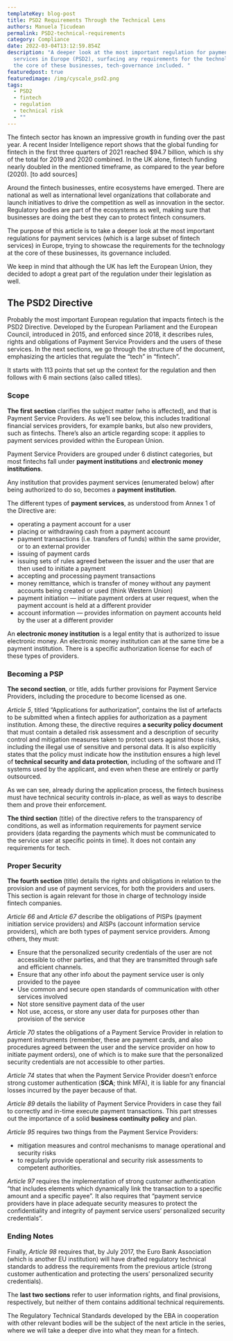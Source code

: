 ```yaml
---
templateKey: blog-post
title: PSD2 Requirements Through the Technical Lens
authors: Manuela Țicudean
permalink: PSD2-technical-requirements
category: Compliance
date: 2022-03-04T13:12:59.854Z
description: "A deeper look at the most important regulation for payment
  services in Europe (PSD2), surfacing any requirements for the technology at
  the core of these businesses, tech-governance included. "
featuredpost: true
featuredimage: /img/cyscale_psd2.png
tags:
  - PSD2
  - fintech
  - regulation
  - technical risk
  - ""
---
```

The fintech sector has known an impressive growth in funding over the past year. A recent Insider Intelligence report shows that the global funding for fintech in the first three quarters of 2021 reached $94.7 billion, which is shy of the total for 2019 and 2020 combined. In the UK alone, fintech funding nearly doubled in the mentioned timeframe, as compared to the year before (2020). \[to add sources]

Around the fintech businesses, entire ecosystems have emerged. There are national as well as international level organizations that collaborate and launch initiatives to drive the competition as well as innovation in the sector. Regulatory bodies are part of the ecosystems as well, making sure that businesses are doing the best they can to protect fintech consumers. 

The purpose of this article is to take a deeper look at the most important regulations for payment services (which is a large subset of fintech services) in Europe, trying to showcase the requirements for the technology at the core of these businesses, its governance included. 

We keep in mind that although the UK has left the European Union, they decided to adopt a great part of the regulation under their legislation as well.

## The PSD2 Directive

Probably the most important European regulation that impacts fintech is the PSD2 Directive. Developed by the European Parliament and the European Council, introduced in 2015, and enforced since 2018, it describes rules, rights and obligations of Payment Service Providers and the users of these services. In the next sections, we go through the structure of the document, emphasizing the articles that regulate the “tech” in “fintech”.

It starts with 113 points that set up the context for the regulation and then follows with 6 main sections (also called titles).

### Scope

**The first section** clarifies the subject matter (who is affected), and that is Payment Service Providers. As we’ll see below, this includes traditional financial services providers, for example banks, but also new providers, such as fintechs. There’s also an article regarding scope: it applies to payment services provided within the European Union.

Payment Service Providers are grouped under 6 distinct categories, but most fintechs fall under **payment institutions** and **electronic money institutions**.

Any institution that provides payment services (enumerated below) after being authorized to do so, becomes a **payment institution**.

The different types of **payment services**, as understood from Annex 1 of the Directive are: 

* operating a payment account for a user
* placing or withdrawing cash from a payment account
* payment transactions (i.e. transfers of funds) within the same provider, or to an external provider
* issuing of payment cards
* issuing sets of rules agreed between the issuer and the user that are then used to initiate a payment
* accepting and processing payment transactions
* money remittance, which is transfer of money without any payment accounts being created or used (think Western Union)
* payment initiation — initiate payment orders at user request, when the payment account is held at a different provider
* account information — provides information on payment accounts held by the user at a different provider

An **electronic money institution** is a legal entity that is authorized to issue electronic money. An electronic money institution can at the same time be a payment institution. There is a specific authorization license for each of these types of providers.

### Becoming a PSP

**The second section**, or title, adds further provisions for Payment Service Providers, including the procedure to become licensed as one.  

*Article 5*, titled “Applications for authorization”, contains the list of artefacts to be submitted when a fintech applies for authorization as a payment institution. Among these, the directive requires **a security policy document** that must contain a detailed risk assessment and a description of security control and mitigation measures taken to protect users against those risks, including the illegal use of sensitive and personal data. It is also explicitly states that the policy must indicate how the institution ensures a high level of **technical security and data protection**, including of the software and IT systems used by the applicant, and even when these are entirely or partly outsourced. 

As we can see, already during the application process, the fintech business must have technical security controls in-place, as well as ways to describe them and prove their enforcement. 

**The third section** (title) of the directive refers to the transparency of conditions, as well as information requirements for payment service providers (data regarding the payments which must be communicated to the service user at specific points in time). It does not contain any requirements for tech.

### Proper Security

**The fourth section** (title) details the rights and obligations in relation to the provision and use of payment services, for both the providers and users. This section is again relevant for those in charge of technology inside fintech companies.  

*Article 66* and *Article 67* describe the obligations of PISPs (payment initiation service providers) and AISPs (account information service providers), which are both types of payment service providers. Among others, they must: 

* Ensure that the personalized security credentials of the user are not accessible to other parties, and that they are transmitted through safe and efficient channels. 
* Ensure that any other info about the payment service user is only provided to the payee 
* Use common and secure open standards of communication with other services involved
* Not store sensitive payment data of the user 
* Not use, access, or store any user data for purposes other than provision of the service

*Article 70* states the obligations of a Payment Service Provider in relation to payment instruments (remember, these are payment cards, and also procedures agreed between the user and the service provider on how to initiate payment orders), one of which is to make sure that the personalized security credentials are not accessible to other parties.

*Article 74* states that when the Payment Service Provider doesn’t enforce strong customer authentication (**SCA**; think MFA), it is liable for any financial losses incurred by the payer because of that.

*Article 89* details the liability of Payment Service Providers in case they fail to correctly and in-time execute payment transactions. This part stresses out the importance of a solid **business continuity policy** and plan.

*Article 95* requires two things from the Payment Service Providers:

* mitigation measures and control mechanisms to manage operational and security risks
* to regularly provide operational and security risk assessments to competent authorities.

*Article 97* requires the implementation of strong customer authentication “that includes elements which dynamically link the transaction to a specific amount and a specific payee”. It also requires that “payment service providers have in place adequate security measures to protect the confidentiality and integrity of payment service users’ personalized security credentials”.

### Ending Notes

Finally, *Article 98* requires that, by July 2017, the Euro Bank Association (which is another EU institution) will have drafted regulatory technical standards to address the requirements from the previous article (strong customer authentication and protecting the users’ personalized security credentials).

The **last two sections** refer to user information rights, and final provisions, respectively, but neither of them contains additional technical requirements.

The Regulatory Technical Standards developed by the EBA in cooperation with other relevant bodies will be the subject of the next article in the series, where we will take a deeper dive into what they mean for a fintech.